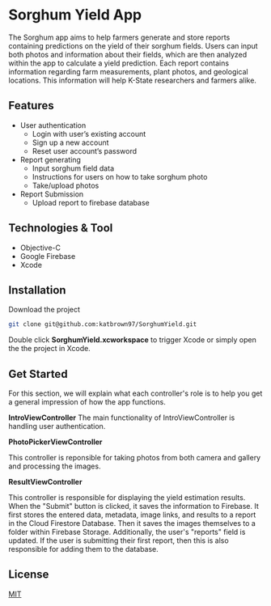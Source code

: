 # Sorghum Yield App

The Sorghum app aims to help farmers generate and store reports containing predictions on the yield of their sorghum fields. Users can input both photos and information about their fields, which are then analyzed within the app to calculate a yield prediction. Each report contains information regarding farm measurements, plant photos, and geological locations. This information will help K-State researchers and farmers alike.  

## Features

* User authentication
	* Login with user’s existing account
	* Sign up a new account
	* Reset user account’s password
* Report generating
	* Input sorghum field data
	* Instructions for users on how to take sorghum photo
	* Take/upload photos
* Report Submission
	* Upload report to firebase database

## Technologies & Tool 

- Objective-C
- Google Firebase  
- Xcode

## Installation

Download the project 

```bash
git clone git@github.com:katbrown97/SorghumYield.git
```
Double click **SorghumYield.xcworkspace** to trigger Xcode or simply open the the project in Xcode.

## Get Started

For this section, we will explain what each controller's role is to help you get a general impression of how the app functions.

**IntroViewController**
The main functionality of IntroViewController is handling user authentication. 

**PhotoPickerViewController**

This controller is reponsible for taking photos from both camera and gallery and processing the images.

**ResultViewController**

This controller is responsible for displaying the yield estimation results. When the "Submit" button is clicked, it saves the information to Firebase. It first stores the entered data, metadata, image links, and results to a report in the Cloud Firestore Database. Then it saves the images themselves to a folder within Firebase Storage. Additionally, the user's "reports" field is updated. If the user is submitting their first report, then this is also responsible for adding them to the database.

## License
[MIT](https://choosealicense.com/licenses/mit/)
